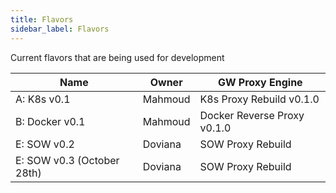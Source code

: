 ```yaml
---
title: Flavors
sidebar_label: Flavors
---
```


Current flavors that are being used for development

| Name  | Owner | GW Proxy Engine |
|---|---|---|
| A: K8s v0.1  | Mahmoud | K8s Proxy Rebuild v0.1.0 |
| B: Docker v0.1 | Mahmoud | Docker Reverse Proxy v0.1.0 |
| E: SOW v0.2  | Doviana | SOW Proxy Rebuild |
| E: SOW v0.3 (October 28th)  | Doviana | SOW Proxy Rebuild |